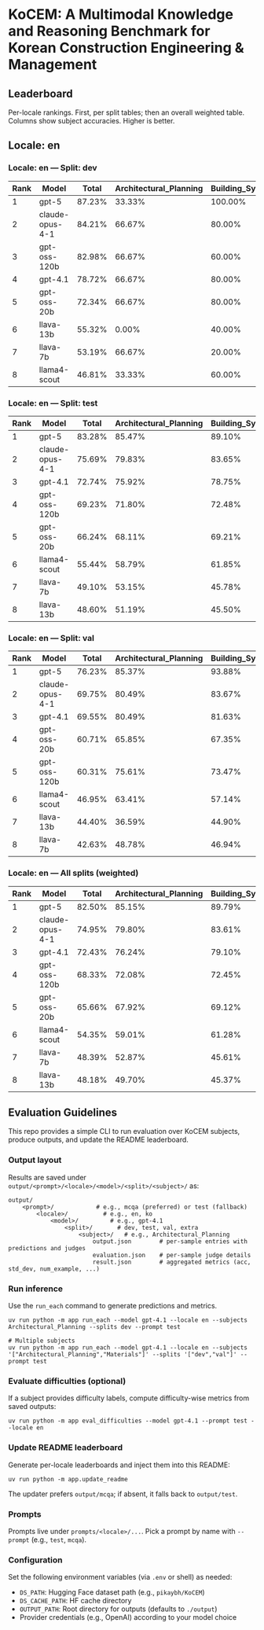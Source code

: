 # KoCEM: A Multimodal Knowledge and Reasoning Benchmark for Korean Construction Engineering & Management

## Leaderboard

<p>Per-locale rankings. First, per split tables; then an overall weighted table. Columns show subject accuracies. Higher is better.</p>

## Locale: en

### Locale: en — Split: dev

<table>
<thead>
<tr><th>Rank</th><th>Model</th><th>Total</th><th>Architectural_Planning</th><th>Building_System</th><th>Comprehensive_Understanding</th><th>Construction_Management</th><th>Domain_Reasoning</th><th>Drawing_Interpretation</th><th>Interior</th><th>Materials</th><th>Safety_Management</th><th>Standard_Nomenclature</th><th>Structural_Engineering</th></tr>
</thead>
<tbody>
<tr><td>1</td><td>gpt-5</td><td>87.23%</td><td>33.33%</td><td>100.00%</td><td>66.67%</td><td>100.00%</td><td>66.67%</td><td>66.67%</td><td>83.33%</td><td>100.00%</td><td>100.00%</td><td>100.00%</td><td>100.00%</td></tr>
<tr><td>2</td><td>claude-opus-4-1</td><td>84.21%</td><td>66.67%</td><td>80.00%</td><td>100.00%</td><td>100.00%</td><td>66.67%</td><td>-</td><td>-</td><td>-</td><td>-</td><td>-</td><td>-</td></tr>
<tr><td>3</td><td>gpt-oss-120b</td><td>82.98%</td><td>66.67%</td><td>60.00%</td><td>33.33%</td><td>100.00%</td><td>66.67%</td><td>66.67%</td><td>83.33%</td><td>100.00%</td><td>100.00%</td><td>100.00%</td><td>100.00%</td></tr>
<tr><td>4</td><td>gpt-4.1</td><td>78.72%</td><td>66.67%</td><td>80.00%</td><td>66.67%</td><td>100.00%</td><td>33.33%</td><td>100.00%</td><td>83.33%</td><td>87.50%</td><td>75.00%</td><td>100.00%</td><td>0.00%</td></tr>
<tr><td>5</td><td>gpt-oss-20b</td><td>72.34%</td><td>66.67%</td><td>80.00%</td><td>33.33%</td><td>100.00%</td><td>33.33%</td><td>66.67%</td><td>50.00%</td><td>75.00%</td><td>75.00%</td><td>100.00%</td><td>100.00%</td></tr>
<tr><td>6</td><td>llava-13b</td><td>55.32%</td><td>0.00%</td><td>40.00%</td><td>33.33%</td><td>100.00%</td><td>0.00%</td><td>66.67%</td><td>33.33%</td><td>62.50%</td><td>75.00%</td><td>100.00%</td><td>50.00%</td></tr>
<tr><td>7</td><td>llava-7b</td><td>53.19%</td><td>66.67%</td><td>20.00%</td><td>33.33%</td><td>80.00%</td><td>33.33%</td><td>33.33%</td><td>33.33%</td><td>50.00%</td><td>75.00%</td><td>100.00%</td><td>50.00%</td></tr>
<tr><td>8</td><td>llama4-scout</td><td>46.81%</td><td>33.33%</td><td>60.00%</td><td>33.33%</td><td>20.00%</td><td>66.67%</td><td>66.67%</td><td>50.00%</td><td>50.00%</td><td>50.00%</td><td>40.00%</td><td>50.00%</td></tr>
</tbody>
</table>

### Locale: en — Split: test

<table>
<thead>
<tr><th>Rank</th><th>Model</th><th>Total</th><th>Architectural_Planning</th><th>Building_System</th><th>Comprehensive_Understanding</th><th>Construction_Management</th><th>Domain_Reasoning</th><th>Drawing_Interpretation</th><th>Interior</th><th>Materials</th><th>Safety_Management</th><th>Standard_Nomenclature</th><th>Structural_Engineering</th></tr>
</thead>
<tbody>
<tr><td>1</td><td>gpt-5</td><td>83.28%</td><td>85.47%</td><td>89.10%</td><td>51.55%</td><td>81.76%</td><td>75.69%</td><td>68.85%</td><td>68.63%</td><td>91.40%</td><td>82.71%</td><td>100.00%</td><td>86.26%</td></tr>
<tr><td>2</td><td>claude-opus-4-1</td><td>75.69%</td><td>79.83%</td><td>83.65%</td><td>52.80%</td><td>79.92%</td><td>63.14%</td><td>-</td><td>-</td><td>-</td><td>-</td><td>-</td><td>-</td></tr>
<tr><td>3</td><td>gpt-4.1</td><td>72.74%</td><td>75.92%</td><td>78.75%</td><td>45.96%</td><td>77.05%</td><td>47.84%</td><td>48.36%</td><td>64.15%</td><td>84.77%</td><td>73.14%</td><td>99.56%</td><td>54.68%</td></tr>
<tr><td>4</td><td>gpt-oss-120b</td><td>69.23%</td><td>71.80%</td><td>72.48%</td><td>24.22%</td><td>70.29%</td><td>53.73%</td><td>36.89%</td><td>59.66%</td><td>85.01%</td><td>69.68%</td><td>100.00%</td><td>55.26%</td></tr>
<tr><td>5</td><td>gpt-oss-20b</td><td>66.24%</td><td>68.11%</td><td>69.21%</td><td>30.43%</td><td>67.42%</td><td>42.75%</td><td>45.90%</td><td>54.34%</td><td>78.13%</td><td>68.35%</td><td>99.56%</td><td>52.63%</td></tr>
<tr><td>6</td><td>llama4-scout</td><td>55.44%</td><td>58.79%</td><td>61.85%</td><td>18.01%</td><td>59.22%</td><td>52.94%</td><td>31.97%</td><td>52.10%</td><td>66.34%</td><td>57.18%</td><td>57.56%</td><td>52.34%</td></tr>
<tr><td>7</td><td>llava-7b</td><td>49.10%</td><td>53.15%</td><td>45.78%</td><td>19.25%</td><td>48.36%</td><td>23.53%</td><td>31.15%</td><td>41.46%</td><td>53.07%</td><td>46.54%</td><td>97.33%</td><td>30.41%</td></tr>
<tr><td>8</td><td>llava-13b</td><td>48.60%</td><td>51.19%</td><td>45.50%</td><td>28.57%</td><td>45.29%</td><td>21.57%</td><td>27.87%</td><td>39.22%</td><td>54.79%</td><td>47.87%</td><td>98.67%</td><td>27.49%</td></tr>
</tbody>
</table>

### Locale: en — Split: val

<table>
<thead>
<tr><th>Rank</th><th>Model</th><th>Total</th><th>Architectural_Planning</th><th>Building_System</th><th>Comprehensive_Understanding</th><th>Construction_Management</th><th>Domain_Reasoning</th><th>Drawing_Interpretation</th><th>Interior</th><th>Materials</th><th>Safety_Management</th><th>Standard_Nomenclature</th><th>Structural_Engineering</th></tr>
</thead>
<tbody>
<tr><td>1</td><td>gpt-5</td><td>76.23%</td><td>85.37%</td><td>93.88%</td><td>52.87%</td><td>82.35%</td><td>70.00%</td><td>55.56%</td><td>80.43%</td><td>90.70%</td><td>85.37%</td><td>100.00%</td><td>82.35%</td></tr>
<tr><td>2</td><td>claude-opus-4-1</td><td>69.75%</td><td>80.49%</td><td>83.67%</td><td>58.60%</td><td>88.24%</td><td>-</td><td>-</td><td>-</td><td>-</td><td>-</td><td>-</td><td>-</td></tr>
<tr><td>3</td><td>gpt-4.1</td><td>69.55%</td><td>80.49%</td><td>81.63%</td><td>45.22%</td><td>70.59%</td><td>40.00%</td><td>55.56%</td><td>82.61%</td><td>90.70%</td><td>85.37%</td><td>100.00%</td><td>58.82%</td></tr>
<tr><td>4</td><td>gpt-oss-20b</td><td>60.71%</td><td>65.85%</td><td>67.35%</td><td>31.85%</td><td>79.41%</td><td>30.00%</td><td>33.33%</td><td>69.57%</td><td>86.05%</td><td>75.61%</td><td>100.00%</td><td>61.76%</td></tr>
<tr><td>5</td><td>gpt-oss-120b</td><td>60.31%</td><td>75.61%</td><td>73.47%</td><td>29.94%</td><td>73.53%</td><td>50.00%</td><td>33.33%</td><td>65.22%</td><td>83.72%</td><td>80.49%</td><td>100.00%</td><td>47.06%</td></tr>
<tr><td>6</td><td>llama4-scout</td><td>46.95%</td><td>63.41%</td><td>57.14%</td><td>16.56%</td><td>73.53%</td><td>20.00%</td><td>33.33%</td><td>65.22%</td><td>55.81%</td><td>73.17%</td><td>57.78%</td><td>55.88%</td></tr>
<tr><td>7</td><td>llava-13b</td><td>44.40%</td><td>36.59%</td><td>44.90%</td><td>32.48%</td><td>35.29%</td><td>20.00%</td><td>22.22%</td><td>36.96%</td><td>58.14%</td><td>58.54%</td><td>100.00%</td><td>32.35%</td></tr>
<tr><td>8</td><td>llava-7b</td><td>42.63%</td><td>48.78%</td><td>46.94%</td><td>26.11%</td><td>35.29%</td><td>20.00%</td><td>33.33%</td><td>39.13%</td><td>48.84%</td><td>56.10%</td><td>97.78%</td><td>29.41%</td></tr>
</tbody>
</table>

### Locale: en — All splits (weighted)

<table>
<thead>
<tr><th>Rank</th><th>Model</th><th>Total</th><th>Architectural_Planning</th><th>Building_System</th><th>Comprehensive_Understanding</th><th>Construction_Management</th><th>Domain_Reasoning</th><th>Drawing_Interpretation</th><th>Interior</th><th>Materials</th><th>Safety_Management</th><th>Standard_Nomenclature</th><th>Structural_Engineering</th></tr>
</thead>
<tbody>
<tr><td>1</td><td>gpt-5</td><td>82.50%</td><td>85.15%</td><td>89.79%</td><td>52.34%</td><td>81.97%</td><td>75.37%</td><td>67.91%</td><td>70.17%</td><td>91.48%</td><td>83.14%</td><td>100.00%</td><td>85.98%</td></tr>
<tr><td>2</td><td>claude-opus-4-1</td><td>74.95%</td><td>79.80%</td><td>83.61%</td><td>56.07%</td><td>80.65%</td><td>63.18%</td><td>-</td><td>-</td><td>-</td><td>-</td><td>-</td><td>-</td></tr>
<tr><td>3</td><td>gpt-4.1</td><td>72.43%</td><td>76.24%</td><td>79.10%</td><td>45.79%</td><td>76.85%</td><td>47.39%</td><td>50.00%</td><td>66.50%</td><td>85.37%</td><td>74.35%</td><td>99.60%</td><td>54.76%</td></tr>
<tr><td>4</td><td>gpt-oss-120b</td><td>68.33%</td><td>72.08%</td><td>72.45%</td><td>27.10%</td><td>70.78%</td><td>53.73%</td><td>37.31%</td><td>60.64%</td><td>85.15%</td><td>71.02%</td><td>100.00%</td><td>54.76%</td></tr>
<tr><td>5</td><td>gpt-oss-20b</td><td>65.66%</td><td>67.92%</td><td>69.12%</td><td>31.15%</td><td>68.50%</td><td>42.16%</td><td>45.52%</td><td>55.99%</td><td>78.82%</td><td>69.12%</td><td>99.60%</td><td>53.70%</td></tr>
<tr><td>6</td><td>llama4-scout</td><td>54.35%</td><td>59.01%</td><td>61.28%</td><td>17.45%</td><td>59.77%</td><td>51.87%</td><td>32.84%</td><td>53.55%</td><td>65.07%</td><td>58.67%</td><td>57.40%</td><td>52.65%</td></tr>
<tr><td>7</td><td>llava-7b</td><td>48.39%</td><td>52.87%</td><td>45.61%</td><td>22.74%</td><td>47.82%</td><td>23.51%</td><td>31.34%</td><td>41.08%</td><td>52.62%</td><td>47.74%</td><td>97.40%</td><td>30.42%</td></tr>
<tr><td>8</td><td>llava-13b</td><td>48.18%</td><td>49.70%</td><td>45.37%</td><td>30.53%</td><td>45.16%</td><td>21.27%</td><td>28.36%</td><td>38.88%</td><td>55.24%</td><td>49.17%</td><td>98.80%</td><td>28.04%</td></tr>
</tbody>
</table>



## Evaluation Guidelines
This repo provides a simple CLI to run evaluation over KoCEM subjects, produce outputs, and update the README leaderboard.

### Output layout
Results are saved under `output/<prompt>/<locale>/<model>/<split>/<subject>/` as:

```
output/
	<prompt>/            # e.g., mcqa (preferred) or test (fallback)
		<locale>/          # e.g., en, ko
			<model>/         # e.g., gpt-4.1
				<split>/       # dev, test, val, extra
					<subject>/   # e.g., Architectural_Planning
						output.json        # per-sample entries with predictions and judges
						evaluation.json    # per-sample judge details
						result.json        # aggregated metrics (acc, std_dev, num_example, ...)
```

### Run inference
Use the `run_each` command to generate predictions and metrics.

```pwsh
uv run python -m app run_each --model gpt-4.1 --locale en --subjects Architectural_Planning --splits dev --prompt test

# Multiple subjects
uv run python -m app run_each --model gpt-4.1 --locale en --subjects '["Architectural_Planning","Materials"]' --splits '["dev","val"]' --prompt test
```

### Evaluate difficulties (optional)
If a subject provides difficulty labels, compute difficulty-wise metrics from saved outputs:

```pwsh
uv run python -m app eval_difficulties --model gpt-4.1 --prompt test --locale en
```

### Update README leaderboard
Generate per-locale leaderboards and inject them into this README:

```pwsh
uv run python -m app.update_readme
```

The updater prefers `output/mcqa`; if absent, it falls back to `output/test`.

### Prompts
Prompts live under `prompts/<locale>/...`. Pick a prompt by name with `--prompt` (e.g., `test`, `mcqa`).

### Configuration
Set the following environment variables (via `.env` or shell) as needed:

- `DS_PATH`: Hugging Face dataset path (e.g., `pikaybh/KoCEM`)
- `DS_CACHE_PATH`: HF cache directory
- `OUTPUT_PATH`: Root directory for outputs (defaults to `./output`)
- Provider credentials (e.g., OpenAI) according to your model choice

